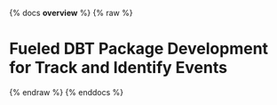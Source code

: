{% docs __overview__ %}
{% raw %}

# Fueled DBT Package Development for Track and Identify Events


{% endraw %}
{% enddocs %}
